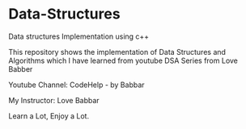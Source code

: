 # Data-Structures
Data structures Implementation using c++

This repository shows the implementation of Data Structures and Algorithms
which I have learned from youtube DSA Series from Love Babber

Youtube Channel: CodeHelp - by Babbar

My Instructor: Love Babbar

Learn a Lot, Enjoy a Lot.
